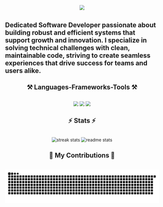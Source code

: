 <h1 align="center">
    <img src="https://readme-typing-svg.herokuapp.com/?font=Righteous&size=35&center=true&vCenter=true&width=500&height=70&duration=4000&lines=Hi+There👋.+I'm+John+😎;" />
</h1>

## **Dedicated Software Developer** passionate about building robust and efficient systems that support growth and innovation. I specialize in solving technical challenges with clean, maintainable code, striving to create seamless experiences that drive success for teams and users alike.

<h2 align="center">⚒️ Languages-Frameworks-Tools ⚒️</h2>
<br/>
<div align="center">
    <img src="https://skillicons.dev/icons?i=js,html,php,ts,react,nextjs,laravel,tailwind,css,bootstrap,git,npm,pnpm" />
    <img src="https://skillicons.dev/icons?i=github,nodejs,mysql,firebase,nginx,postman,ai,linux,mint,ubuntu,windows" />
    <img src="https://skillicons.dev/icons?i=vscode,phpstorm,idea,sublime" />
</div>

<h2 align="center">⚡ Stats ⚡</h2>
<br>
<div align=center>
  <img width=390 src="https://github-readme-streak-stats-salesp07.vercel.app/?user=xakimovsobirjon&count_private=true&theme=tokyonight&border_radius=10" alt="streak stats"/>
  <img width=390 src="https://github-readme-stats-salesp07.vercel.app/api?username=xakimovsobirjon&count_private=true&show_icons=true&theme=tokyonight&rank_icon=github&border_radius=10" alt="readme stats" />
</div>

<div align="center">
  <h2>🐍 My Contributions 🐍</h2>
  <br>
  <img alt="snake eating my contributions" src="https://raw.githubusercontent.com/xakimovsobirjon/xakimovsobirjon/output/github-contribution-grid-snake.svg" />
</div>

